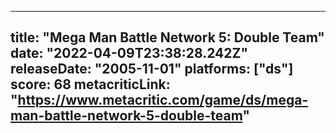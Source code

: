 
---
title: "Mega Man Battle Network 5: Double Team"
date: "2022-04-09T23:38:28.242Z"
releaseDate: "2005-11-01"
platforms: ["ds"]
score: 68
metacriticLink: "https://www.metacritic.com/game/ds/mega-man-battle-network-5-double-team"
---
